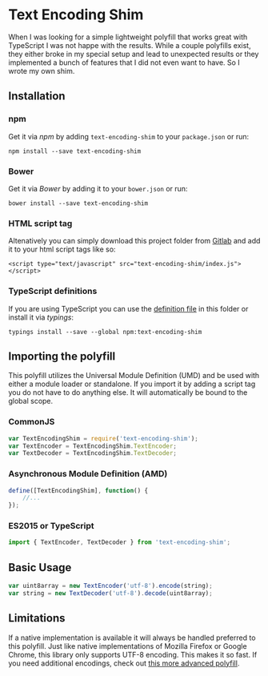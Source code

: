 # Text Encoding Shim
When I was looking for a simple lightweight polyfill that works great with TypeScript I was not happe with the results.
While a couple polyfills exist, they either broke in my special setup and lead to unexpected results or they implemented a bunch
of features that I did not even want to have. So I wrote my own shim.

## Installation
### npm
Get it via *npm* by adding `text-encoding-shim` to your `package.json` or run:
```shell
npm install --save text-encoding-shim
```

### Bower
Get it via *Bower* by adding it to your `bower.json` or run:
```shell
bower install --save text-encoding-shim
```

### HTML script tag
Altenatively you can simply download this project folder from [Gitlab](https://gitlab.com/PseudoPsycho/text-encoding-shim)
and add it to your html script tags like so:
```shell
<script type="text/javascript" src="text-encoding-shim/index.js"></script>
```

### TypeScript definitions
If you are using TypeScript you can use the [definition file](https://gitlab.com/PseudoPsycho/text-encoding-shim/blob/master/index.d.ts)
in this folder or install it via *typings*:
```shell
typings install --save --global npm:text-encoding-shim
```

## Importing the polyfill
This polyfill utilizes the Universal Module Definition (UMD) and be used with either a module loader or standalone.
If you import it by adding a script tag you do not have to do anything else. It will automatically be bound to the global scope.
### CommonJS
```js
var TextEncodingShim = require('text-encoding-shim');
var TextEncoder = TextEncodingShim.TextEncoder;
var TextDecoder = TextEncodingShim.TextDecoder;
```

### Asynchronous Module Definition (AMD)
```js
define([TextEncodingShim], function() {
	//...
});
```

### ES2015 or TypeScript
```js
import { TextEncoder, TextDecoder } from 'text-encoding-shim';
```

## Basic Usage
```js
var uint8array = new TextEncoder('utf-8').encode(string);
var string = new TextDecoder('utf-8').decode(uint8array);
```

## Limitations
If a native implementation is available it will always be handled preferred to this polyfill.
Just like native implementations of Mozilla Firefox or Google Chrome, this library only supports UTF-8 encoding.
This makes it so fast. If you need additional encodings, check out [this more advanced polyfill](https://github.com/inexorabletash/text-encoding).